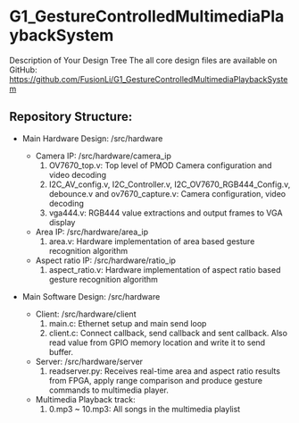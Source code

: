 # G1_GestureControlledMultimediaPlaybackSystem

Description of Your Design Tree
The all core design files are available on GitHub: https://github.com/FusionLi/G1_GestureControlledMultimediaPlaybackSystem

Repository Structure:
---------------------
- Main Hardware Design: /src/hardware
	- Camera IP: /src/hardware/camera_ip
		1. OV7670_top.v: Top level of PMOD Camera configuration and video decoding
		2. I2C_AV_config.v, I2C_Controller.v, I2C_OV7670_RGB444_Config.v, debounce.v and ov7670_capture.v: Camera configuration, video decoding
		3. vga444.v: RGB444 value extractions and output frames to VGA display
	- Area IP: /src/hardware/area_ip
		1. area.v: Hardware implementation of area based gesture recognition algorithm
	- Aspect ratio IP: /src/hardware/ratio_ip
		1. aspect_ratio.v: Hardware implementation of aspect ratio based gesture recognition algorithm

- Main Software Design: /src/hardware
	- Client: /src/hardware/client
		1. main.c: Ethernet setup and main send loop
		2. client.c: Connect callback, send callback and sent callback. Also read value from GPIO memory location and write it to send buffer.
	- Server: /src/hardware/server
		1. readserver.py:  Receives real-time area and aspect ratio results from FPGA, apply range comparison and produce gesture commands to multimedia player.
	- Multimedia Playback track:
		1. 0.mp3 ~ 10.mp3: All songs in the multimedia playlist
